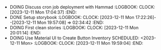 - DOING Discuss cron job deployment with Hammad
  :LOGBOOK:
  CLOCK: [2023-12-11 Mon 17:04:37]
  :END:
- DONE Setup storybook
  :LOGBOOK:
  CLOCK: [2023-12-11 Mon 17:22:26]--[2023-12-11 Mon 19:57:08] =>  02:34:42
  :END:
- DOING First clean stories
  :LOGBOOK:
  CLOCK: [2023-12-11 Mon 20:01:14]
  :END:
- DOING Use Material UI to Create Button Inventory
  SCHEDULED: <2023-12-11 Mon>
  :LOGBOOK:
  CLOCK: [2023-12-11 Mon 19:59:04]
  :END: